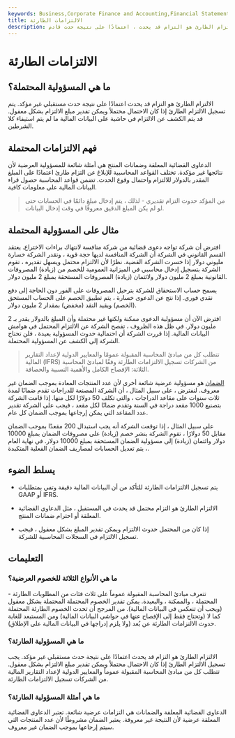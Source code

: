 ```yaml
---
keywords: Business,Corporate Finance and Accounting,Financial Statements
title: الالتزامات الطارئة
description: الالتزام الطارئ هو التزام قد يحدث ، اعتمادًا على نتيجة حدث قادم.
---
```


# الالتزامات الطارئة
## ما هي المسؤولية المحتملة؟

الالتزام الطارئ هو التزام قد يحدث اعتمادًا على نتيجة حدث مستقبلي غير مؤكد. يتم تسجيل الالتزام الطارئ إذا كان الاحتمال محتملاً ويمكن تقدير مبلغ الالتزام بشكل معقول. قد يتم الكشف عن الالتزام في حاشية على البيانات المالية ما لم يتم استيفاء كلا الشرطين.

## فهم الالتزامات المحتملة

الدعاوى القضائية المعلقة وضمانات المنتج هي أمثلة شائعة للمسؤولية العرضية لأن نتائجها غير مؤكدة. تختلف القواعد المحاسبية للإبلاغ عن التزام طارئ اعتمادًا على المبلغ المقدر بالدولار للالتزام واحتمال وقوع الحدث. تضمن قواعد المحاسبة حصول قراء البيانات المالية على معلومات كافية.

> من المؤكد حدوث التزام تقديري - لذلك ، يتم إدخال مبلغ دائمًا في الحسابات حتى لو لم يكن المبلغ الدقيق معروفًا في وقت إدخال البيانات.

>

## مثال على المسؤولية المحتملة

افترض أن شركة تواجه دعوى قضائية من شركة منافسة لانتهاك براءات الاختراع. يعتقد القسم القانوني في الشركة أن الشركة المنافسة لديها حجة قوية ، وتقدر الشركة خسارة مليوني دولار إذا خسرت الشركة القضية. نظرًا لأن الالتزام محتمل ويسهل تقديره ، تقوم الشركة بتسجيل إدخال محاسبي في الميزانية العمومية للخصم من (زيادة) المصروفات القانونية بمبلغ 2 مليون دولار ولائتمان (زيادة) المصروفات المستحقة بمبلغ 2 مليون دولار.

يسمح حساب الاستحقاق للشركة بترحيل المصروفات على الفور دون الحاجة إلى دفع نقدي فوري. إذا نتج عن الدعوى خسارة ، يتم تطبيق الخصم على الحساب المستحق (الخصم) ويقيد النقد (مخفض) بمقدار 2 مليون دولار.

افترض الآن أن مسؤولية الدعوى ممكنة ولكنها غير محتملة وأن المبلغ بالدولار يقدر بـ 2 مليون دولار. في ظل هذه الظروف ، تفصح الشركة عن الالتزام المحتمل في هوامش البيانات المالية. إذا قررت الشركة أن احتمالية حدوث المسؤولية بعيدة ، فلن تحتاج الشركة إلى الكشف عن المسؤولية المحتملة.

> تتطلب كل من مبادئ المحاسبة المقبولة عمومًا والمعايير الدولية لإعداد التقارير المالية (IFRS) من الشركات تسجيل الالتزامات الطارئة وفقًا لمبادئ المحاسبة الثلاثة: الإفصاح الكامل والأهمية النسبية والحصافة.

>

[الضمان](/warranty) هو مسؤولية عرضية شائعة أخرى لأن عدد المنتجات المعادة بموجب الضمان غير معروف. لنفترض ، على سبيل المثال ، أن الشركة المصنعة للدراجات تقدم ضمانًا لمدة ثلاث سنوات على مقاعد الدراجات ، والتي تكلف 50 دولارًا لكل منها. إذا قامت الشركة بتصنيع 1000 مقعد دراجة في السنة وتقدم ضمانًا لكل مقعد ، فيجب على الشركة تقدير عدد المقاعد التي يمكن إرجاعها بموجب الضمان كل عام.

على سبيل المثال ، إذا توقعت الشركة أنه يجب استبدال 200 مقعدًا بموجب الضمان مقابل 50 دولارًا ، تقوم الشركة بنشر خصم (زيادة) على مصروفات الضمان بمبلغ 10000 دولار وائتمان (زيادة) إلى مسؤولية الضمان المستحقة بمبلغ 10000 دولار. في نهاية العام ، يتم تعديل الحسابات لمصاريف الضمان الفعلية المتكبدة.

## يسلط الضوء

- يتم تسجيل الالتزامات الطارئة للتأكد من أن البيانات المالية دقيقة وتفي بمتطلبات GAAP أو IFRS.

- الالتزام الطارئ هو التزام محتمل قد يحدث في المستقبل ، مثل الدعاوى القضائية المعلقة أو احترام ضمانات المنتج.

- إذا كان من المحتمل حدوث الالتزام ويمكن تقدير المبلغ بشكل معقول ، فيجب تسجيل الالتزام في السجلات المحاسبية للشركة.

## التعليمات

### ما هي الأنواع الثلاثة للخصوم العرضية؟

تتعرف مبادئ المحاسبة المقبولة عموماً على ثلاث فئات من المطلوبات الطارئة - المحتملة ، والممكنة ، والبعيدة. يمكن تقدير الخصوم المحتملة المحتملة بشكل معقول (ويجب أن تنعكس في البيانات المالية). من المرجح أن تحدث الخصوم الطارئة المحتملة كما لا (وتحتاج فقط إلى الإفصاح عنها في حواشي البيانات المالية) ومن المستبعد للغاية حدوث الالتزامات الطارئة عن بُعد (ولا يلزم إدراجها في البيانات المالية على الإطلاق).

### ما هي المسؤولية الطارئة؟

الالتزام الطارئ هو التزام قد يحدث اعتمادًا على نتيجة حدث مستقبلي غير مؤكد. يجب تسجيل الالتزام الطارئ إذا كان الاحتمال محتملاً ويمكن تقدير مبلغ الالتزام بشكل معقول. تتطلب كل من مبادئ المحاسبة المقبولة عموماً والمعايير الدولية لإعداد التقارير المالية من الشركات تسجيل الالتزامات الطارئة.

### ما هي أمثلة المسؤولية الطارئة؟

الدعاوى القضائية المعلقة والضمانات هي التزامات عرضية شائعة. تعتبر الدعاوى القضائية المعلقة عرضية لأن النتيجة غير معروفة. يعتبر الضمان مشروطًا لأن عدد المنتجات التي سيتم إرجاعها بموجب الضمان غير معروف.

